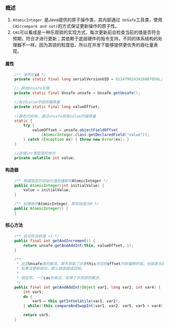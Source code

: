 ### 概述

1. `AtomicInteger `是Java提供的原子操作类，其内部通过` UnSafe`工具类，使用 `CAS(compare and set)`的方式保证更新操作的原子性。
2. `CAS`可以看成是一种乐观锁的实现方式，每次更新前会检查当前的值是否符合预期，符合才进行更新；其依赖于底层硬件的指令支持，不同的体系结构的处理器不一样。因为其锁的粒度低，所以在并发下能够提供更优秀的吞吐量表现。

#### 属性

```java
    /** 序列化id */
	private static final long serialVersionUID = 6214790243416807050L;

    // 获取Unsafe实例
    private static final Unsafe unsafe = Unsafe.getUnsafe();

	//标识value字段的偏移量
    private static final long valueOffset;
	
	//静态代码块，通过unsafe获取value的偏移量
    static {
        try {
            valueOffset = unsafe.objectFieldOffset
                (AtomicInteger.class.getDeclaredField("value"));
        } catch (Exception ex) { throw new Error(ex); }
    }

	//存储int类型值的地方
    private volatile int value;
```

#### 构造器

```java
    /** 根据指定的初始化值创建新的AtomicInteger */
    public AtomicInteger(int initialValue) {
        value = initialValue;
    }

    /** 创建新的AtomicInteger，厨初始值为0 */
    public AtomicInteger() {
    }
```

#### 核心方法

```java
    /** 自动将当前值 +1 */
    public final int getAndIncrement() {
        return unsafe.getAndAddInt(this, valueOffset, 1);
    }

	/**
	 * 这是Unsafe类的做法，首先获取了对象this对应的offset内存偏移的值。也就是当前值：var5。接下来在		 * while里进行判断，如果该offset内存偏移对应的值是var5，即没有被更改过，那么就更新成var5+var4
	 * 如果没更新成功，那么就直接返回啦。
	 * 
	 * 很显然，一个cas的做法，采用了乐观锁的概念。
	 */
    public final int getAndAddInt(Object var1, long var2, int var4) {
        int var5;
        do {
            var5 = this.getIntVolatile(var1, var2);
        } while(!this.compareAndSwapInt(var1, var2, var5, var5 + var4));

        return var5;
    }
```

